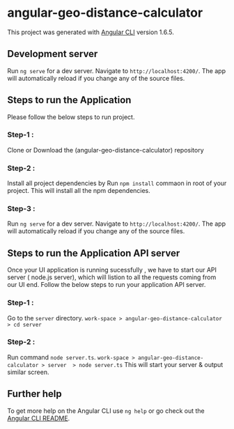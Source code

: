 # angular-geo-distance-calculator

This project was generated with [Angular CLI](https://github.com/angular/angular-cli) version 1.6.5.

## Development server

Run `ng serve` for a dev server. Navigate to `http://localhost:4200/`. The app will automatically reload if you change any of the source files.

## Steps to run the Application

Please follow the below steps to run project.

### Step-1 : 
Clone or Download the (angular-geo-distance-calculator) repository
### Step-2 : 
Install all project dependencies by Run `npm install` commaon in root of your project. This will install all the npm dependencies.
### Step-3 : 
Run `ng serve` for a dev server. Navigate to `http://localhost:4200/`. The app will automatically reload if you change any of the source files.

## Steps to run the Application API server

Once your UI application is running sucessfully , we have to start our API server ( node.js server), which will listion to all the requests coming from our UI end.
Follow the below steps to run your application API server.

### Step-1 : 
Go to the `server` directory.
`work-space > angular-geo-distance-calculator > cd server`
### Step-2 : 
Run command `node server.ts`.
`work-space > angular-geo-distance-calculator > server  > node server.ts`
 This will start your server & output similar screen.
 

## Further help

To get more help on the Angular CLI use `ng help` or go check out the [Angular CLI README](https://github.com/angular/angular-cli/blob/master/README.md).
